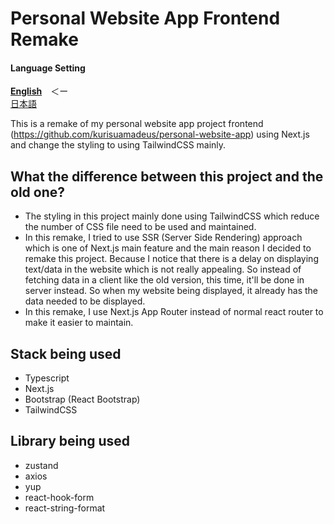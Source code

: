 # Personal Website App Frontend Remake

#### Language Setting
[**English**](README.md)　＜ー  
[日本語](README-JP.md)  

This is a remake of my personal website app project frontend (https://github.com/kurisuamadeus/personal-website-app) using Next.js and change the styling to using TailwindCSS mainly.

## What the difference between this project and the old one?
- The styling in this project mainly done using TailwindCSS which reduce the number of CSS file need to be used and maintained.
- In this remake, I tried to use SSR (Server Side Rendering) approach which is one of Next.js main feature and the main reason I decided to remake this project. Because I notice that there is a delay on displaying text/data in the website which is not really appealing. So instead of fetching data in a client like the old version, this time, it'll be done in server instead. So when my website being displayed, it already has the data needed to be displayed.
- In this remake, I use Next.js App Router instead of normal react router to make it easier to maintain. 

## Stack being used
- Typescript
- Next.js
- Bootstrap (React Bootstrap)
- TailwindCSS

## Library being used
- zustand
- axios
- yup
- react-hook-form
- react-string-format
